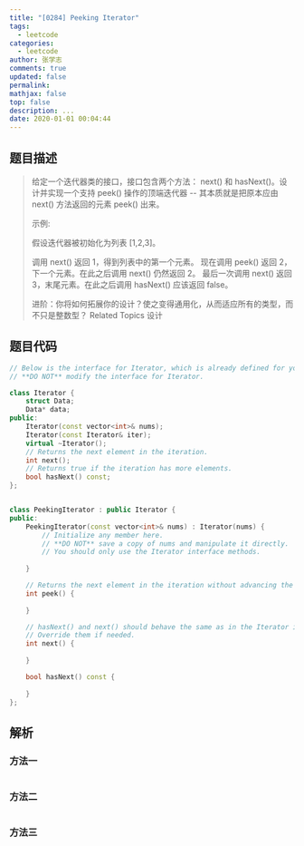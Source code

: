```yaml
---
title: "[0284] Peeking Iterator"
tags:
  - leetcode
categories:
  - leetcode
author: 张学志
comments: true
updated: false
permalink:
mathjax: false
top: false
description: ...
date: 2020-01-01 00:04:44
---
```


## 题目描述

> 给定一个迭代器类的接口，接口包含两个方法： next() 和 hasNext()。设计并实现一个支持 peek() 操作的顶端迭代器 -- 其本质就是把原本应由 next() 方法返回的元素 peek() 出来。 
> 
> 示例: 
> 
> 假设迭代器被初始化为列表 [1,2,3]。
> 
> 调用 next() 返回 1，得到列表中的第一个元素。
> 现在调用 peek() 返回 2，下一个元素。在此之后调用 next() 仍然返回 2。
> 最后一次调用 next() 返回 3，末尾元素。在此之后调用 hasNext() 应该返回 false。
> 
> 
> 进阶：你将如何拓展你的设计？使之变得通用化，从而适应所有的类型，而不只是整数型？ 
> Related Topics 设计

## 题目代码

```cpp
// Below is the interface for Iterator, which is already defined for you.
// **DO NOT** modify the interface for Iterator.

class Iterator {
    struct Data;
	Data* data;
public:
	Iterator(const vector<int>& nums);
	Iterator(const Iterator& iter);
	virtual ~Iterator();
	// Returns the next element in the iteration.
	int next();
	// Returns true if the iteration has more elements.
	bool hasNext() const;
};


class PeekingIterator : public Iterator {
public:
	PeekingIterator(const vector<int>& nums) : Iterator(nums) {
	    // Initialize any member here.
	    // **DO NOT** save a copy of nums and manipulate it directly.
	    // You should only use the Iterator interface methods.
	    
	}

    // Returns the next element in the iteration without advancing the iterator.
	int peek() {
        
	}

	// hasNext() and next() should behave the same as in the Iterator interface.
	// Override them if needed.
	int next() {
	    
	}

	bool hasNext() const {
	    
	}
};
```

## 解析

### 方法一

```cpp

```

### 方法二

```cpp

```

### 方法三

```cpp

```

